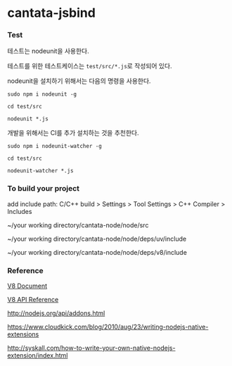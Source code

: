 cantata-jsbind
==============

### Test

테스트는 nodeunit을 사용한다.

테스트를 위한 테스트케이스는 `test/src/*.js`로 작성되어 있다.

nodeunit을 설치하기 위해서는 다음의 명령을 사용한다.

```
sudo npm i nodeunit -g

cd test/src

nodeunit *.js
```

개발을 위해서는 CI를 추가 설치하는 것을 추천한다.

```
sudo npm i nodeunit-watcher -g

cd test/src

nodeunit-watcher *.js
```

### To build your project
add include path: C/C++ build > Settings > Tool Settings > C++ Compiler > Includes

~/your working directory/cantata-node/node/src

~/your working directory/cantata-node/node/deps/uv/include

~/your working directory/cantata-node/node/deps/v8/include


### Reference
[V8 Document](https://developers.google.com/v8/?hl=ko)

[V8 API Reference](http://izs.me/v8-docs/main.html)

http://nodejs.org/api/addons.html

https://www.cloudkick.com/blog/2010/aug/23/writing-nodejs-native-extensions

http://syskall.com/how-to-write-your-own-native-nodejs-extension/index.html
